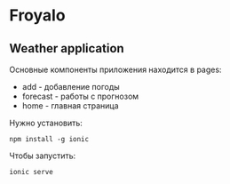 # Froyalo

## Weather application

Основные компоненты приложения находится в pages:
- add - добавление погоды
- forecast - работы с прогнозом
- home - главная страница

Нужно установить:
```
npm install -g ionic
```
Чтобы запустить:
```
ionic serve
```